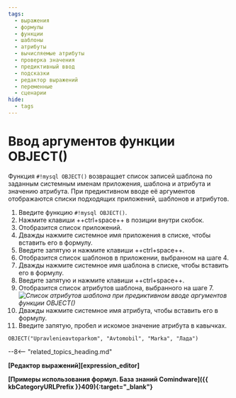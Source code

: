 ```yaml
---
tags:
  - выражения
  - формулы
  - функции
  - шаблоны
  - атрибуты
  - вычисляемые атрибуты
  - проверка значения
  - предиктивный ввод
  - подсказки
  - редактор выражений
  - переменные
  - сценарии
hide:
  - tags
---
```


# Ввод аргументов функции OBJECT()

Функция `#!mysql OBJECT()` возвращает список записей шаблона по заданным системным именам приложения, шаблона и атрибута и значению атрибута.
При предиктивном вводе её аргументов отображаются списки подходящих приложений, шаблонов и атрибутов.

1. Введите функцию `#!mysql OBJECT()`.
2. Нажмите клавиши ++ctrl+space++ в позиции внутри скобок.
3. Отобразится список приложений.
4. Дважды нажмите системное имя приложения в списке, чтобы вставить его в формулу.
5. Введите запятую и нажмите клавиши ++ctrl+space++.
6. Отобразится список шаблонов в приложении, выбранном на шаге 4.
7. Дважды нажмите системное имя шаблона в списке, чтобы вставить его в формулу.
8. Введите запятую и нажмите клавиши ++ctrl+space++.
9. Отобразится список атрибутов шаблона, выбранного на шаге 7.
    *![Список атрибутов шаблона при предиктивном вводе аргументов функции OBJECT()](formula_editor_object_function_autocomplete.png)*
10. Дважды нажмите системное имя атрибута, чтобы вставить его в формулу.
11. Введите запятую, пробел и искомое значение атрибута в кавычках.

```mysql title="Пример: формула, возвращающая список записей шаблона Avtomobil из приложения Upravlenieavtoparkom, в которых атрибут Marka имеет значение «Лада»"
OBJECT("Upravlenieavtoparkom", "Avtomobil", "Marka", "Лада")
```

--8<-- "related_topics_heading.md"

**[Редактор выражений][expression_editor]**

**[Примеры использования формул. База знаний Comindware]({{ kbCategoryURLPrefix }}409){:target="_blank"}**